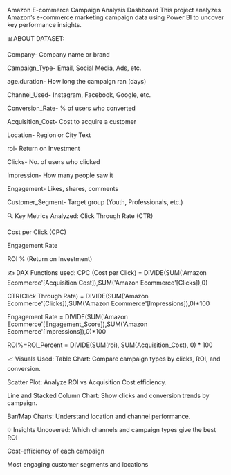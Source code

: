 Amazon E-commerce Campaign Analysis Dashboard
This project analyzes Amazon’s e-commerce marketing campaign data using Power BI to uncover key performance insights.

📊ABOUT DATASET:

Company- Company name or brand

Campaign_Type- Email, Social Media, Ads, etc.

age.duration- How long the campaign ran (days)

Channel_Used- Instagram, Facebook, Google, etc.

Conversion_Rate- % of users who converted

Acquisition_Cost- Cost to acquire a customer

Location- Region or City Text

roi- Return on Investment

Clicks- No. of users who clicked

Impression- How many people saw it

Engagement- Likes, shares, comments

Customer_Segment- Target group (Youth, Professionals, etc.)

🔍 Key Metrics Analyzed: Click Through Rate (CTR)

Cost per Click (CPC)

Engagement Rate

ROI % (Return on Investment)

✍️ DAX Functions used: CPC (Cost per Click) = DIVIDE(SUM('Amazon Ecommerce'[Acquisition Cost]),SUM('Amazon Ecommerce'[Clicks]),0)

CTR(Click Through Rate) = DIVIDE(SUM('Amazon Ecommerce'[Clicks]),SUM('Amazon Ecommerce'[Impressions]),0)*100

Engagement Rate = DIVIDE(SUM('Amazon Ecommerce'[Engagement_Score]),SUM('Amazon Ecommerce'[Impressions]),0)*100

ROI%=ROI_Percent = DIVIDE(SUM(roi), SUM(Acquisition_Cost), 0) * 100

📈 Visuals Used: Table Chart: Compare campaign types by clicks, ROI, and conversion.

Scatter Plot: Analyze ROI vs Acquisition Cost efficiency.

Line and Stacked Column Chart: Show clicks and conversion trends by campaign.

Bar/Map Charts: Understand location and channel performance.

💡 Insights Uncovered: Which channels and campaign types give the best ROI

Cost-efficiency of each campaign

Most engaging customer segments and locations

